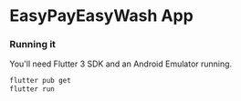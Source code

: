 # EasyPayEasyWash App

### Running it

You'll need Flutter 3 SDK and an Android Emulator running.

```bash
flutter pub get
flutter run
```

